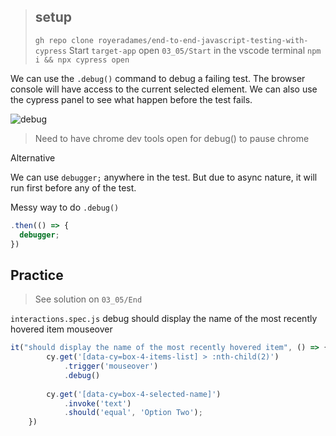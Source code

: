 > ## setup
> `gh repo clone royeradames/end-to-end-javascript-testing-with-cypress`
> Start `target-app`
> open `03_05/Start` in the vscode terminal
> `npm i && npx cypress open`

We can use the `.debug()` command to debug a failing test. The browser console will have access to the current selected element. We can also use the cypress panel to see what happen before the test fails.

![debug](assets/testing/end-to-end/cypress/images/debugging-in-cypress/debug.png)

> Need to have chrome dev tools open for debug() to pause chrome

Alternative

We can use `debugger;` anywhere in the test. But due to async nature, it will run first before any of the test.

Messy way to do `.debug()`
```ts
.then(() => {
  debugger;
})
```

## Practice

> See solution on `03_05/End`

`interactions.spec.js` debug should display the name of the most recently hovered item mouseover

```ts
it("should display the name of the most recently hovered item", () => {
        cy.get('[data-cy=box-4-items-list] > :nth-child(2)')
            .trigger('mouseover')
            .debug()
        
        cy.get('[data-cy=box-4-selected-name]')
            .invoke('text')
            .should('equal', 'Option Two');
    })
```